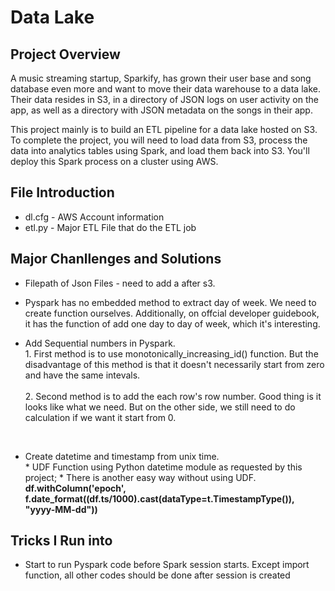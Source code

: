 # Data Lake

## Project Overview
A music streaming startup, Sparkify, has grown their user base and song database even more and want to move their data warehouse to a data lake. Their data resides in S3, in a directory of JSON logs on user activity on the app, as well as a directory with JSON metadata on the songs in their app.


This project mainly is to build an ETL pipeline for a data lake hosted on S3. To complete the project, you will need to load data from S3, process the data into analytics tables using Spark, and load them back into S3. You'll deploy this Spark process on a cluster using AWS.

## File Introduction

* dl.cfg - AWS Account information
* etl.py - Major ETL File that do the ETL job

## Major Chanllenges and Solutions

* Filepath of Json Files - need to add a after s3. 
* Pyspark has no embedded method to extract day of week. We need to create function ourselves.
Additionally, on offcial developer guidebook, it has the function of add one day to day of week, which it's interesting. 

* Add Sequential numbers in Pyspark. 
<br>  1. First method is to use monotonically_increasing_id() function. But the disadvantage of this method is that it doesn't necessarily start from zero and have the same intevals. </br>
<br>  2. Second method is to add the each row's row number. Good thing is it looks like what we need. But on the other side, we still need to do calculation if we want it start from 0. 
</br>

* Create datetime and timestamp from unix time. 
   <br> * UDF Function using Python datetime module as requested by this project; 
        * There is another easy way without using UDF. </br>
   <b>  df.withColumn('epoch', f.date_format((df.ts/1000).cast(dataType=t.TimestampType()), "yyyy-MM-dd")) </b>  </br>

## Tricks I Run into
* Start to run Pyspark code before Spark session starts. Except import function, all other codes should be done after session is created
